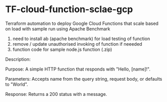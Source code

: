 # TF-cloud-function-sclae-gcp
Terraform automation to deploy Google Cloud Functions that scale based on load with sample run using Apache Benchmark

1. need to install ab (apache benchmark) for load testing of function
2. remove / update unauthorised invoking of function if neeeded
3. function code for sample node.js function (.zip)


Description:

Purpose: A simple HTTP function that responds with "Hello, [name]!".

Parameters: Accepts name from the query string, request body, or defaults to "World".

Response: Returns a 200 status with a message.
